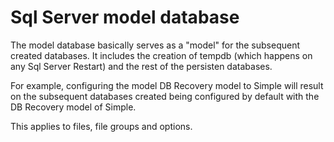 # Sql Server model database

The model database basically serves as a "model" for the subsequent created databases. It includes the creation of tempdb (which happens on any Sql Server Restart) and the rest of the persisten databases. 

For example, configuring the model DB Recovery model to Simple will result on the subsequent databases created being configured by default with the DB Recovery model of Simple.

This applies to files, file groups and options.
